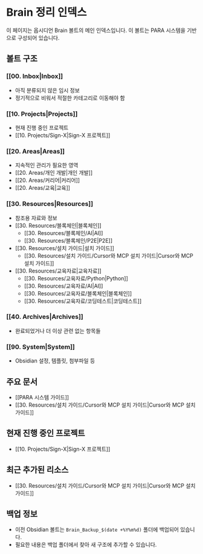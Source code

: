 # Brain 정리 인덱스

이 페이지는 옵시디언 Brain 볼트의 메인 인덱스입니다. 이 볼트는 PARA 시스템을 기반으로 구성되어 있습니다.

## 볼트 구조

### [[00. Inbox|Inbox]]
- 아직 분류되지 않은 임시 정보
- 정기적으로 비워서 적절한 카테고리로 이동해야 함

### [[10. Projects|Projects]]
- 현재 진행 중인 프로젝트
- [[10. Projects/Sign-X|Sign-X 프로젝트]]

### [[20. Areas|Areas]]
- 지속적인 관리가 필요한 영역
- [[20. Areas/개인 개발|개인 개발]]
- [[20. Areas/커리어|커리어]]
- [[20. Areas/교육|교육]]

### [[30. Resources|Resources]]
- 참조용 자료와 정보
- [[30. Resources/블록체인|블록체인]]
  - [[30. Resources/블록체인/AI|AI]]
  - [[30. Resources/블록체인/P2E|P2E]]
- [[30. Resources/설치 가이드|설치 가이드]]
  - [[30. Resources/설치 가이드/Cursor와 MCP 설치 가이드|Cursor와 MCP 설치 가이드]]
- [[30. Resources/교육자료|교육자료]]
  - [[30. Resources/교육자료/Python|Python]]
  - [[30. Resources/교육자료/AI|AI]]
  - [[30. Resources/교육자료/블록체인|블록체인]]
  - [[30. Resources/교육자료/코딩테스트|코딩테스트]]

### [[40. Archives|Archives]]
- 완료되었거나 더 이상 관련 없는 항목들

### [[90. System|System]]
- Obsidian 설정, 템플릿, 첨부파일 등

## 주요 문서

- [[PARA 시스템 가이드]]
- [[30. Resources/설치 가이드/Cursor와 MCP 설치 가이드|Cursor와 MCP 설치 가이드]]

## 현재 진행 중인 프로젝트

- [[10. Projects/Sign-X|Sign-X 프로젝트]]

## 최근 추가된 리소스

- [[30. Resources/설치 가이드/Cursor와 MCP 설치 가이드|Cursor와 MCP 설치 가이드]]

## 백업 정보

- 이전 Obsidian 볼트는 `Brain_Backup_$(date +%Y%m%d)` 폴더에 백업되어 있습니다.
- 필요한 내용은 백업 폴더에서 찾아 새 구조에 추가할 수 있습니다.